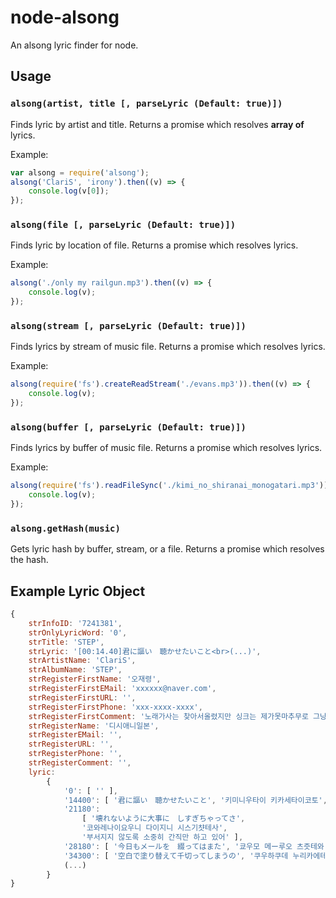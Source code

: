 # node-alsong
An alsong lyric finder for node.

## Usage
### `alsong(artist, title [, parseLyric (Default: true)])`
Finds lyric by artist and title.
Returns a promise which resolves **array of** lyrics.

Example:
```js
var alsong = require('alsong');
alsong('ClariS', 'irony').then((v) => {
	console.log(v[0]);
});
```

### `alsong(file [, parseLyric (Default: true)])`
Finds lyric by location of file.
Returns a promise which resolves lyrics.

Example:
```js
alsong('./only my railgun.mp3').then((v) => {
	console.log(v);
});
```

### `alsong(stream [, parseLyric (Default: true)])`
Finds lyrics by stream of music file.
Returns a promise which resolves lyrics.

Example:
```js
alsong(require('fs').createReadStream('./evans.mp3')).then((v) => {
	console.log(v);
});
```

### `alsong(buffer [, parseLyric (Default: true)])`
Finds lyrics by buffer of music file.
Returns a promise which resolves lyrics.

Example:
```js
alsong(require('fs').readFileSync('./kimi_no_shiranai_monogatari.mp3')).then((v) => {
	console.log(v);
});
```

### `alsong.getHash(music)`
Gets lyric hash by buffer, stream, or a file.
Returns a promise which resolves the hash.

## Example Lyric Object
```js
{
	strInfoID: '7241381',
	strOnlyLyricWord: '0',
	strTitle: 'STEP',
	strLyric: '[00:14.40]君に謳い　聴かせたいこと<br>(...)',
	strArtistName: 'ClariS',
	strAlbumName: 'STEP',
	strRegisterFirstName: '오재령',
	strRegisterFirstEMail: 'xxxxxx@naver.com',
	strRegisterFirstURL: '',
	strRegisterFirstPhone: 'xxx-xxxx-xxxx',
	strRegisterFirstComment: '노래가사는 찾아서올렸지만 싱크는 제가못마추무로 그냥가사만 올릴게요 ㅠㅠ',
	strRegisterName: '디시애니일본',
	strRegisterEMail: '',
	strRegisterURL: '',
	strRegisterPhone: '',
	strRegisterComment: '',
	lyric:
		{
			'0': [ '' ],
			'14400': [ '君に謳い　聴かせたいこと', '키미니우타이 키카세타이코토', '네게 간절하게 들려주고 싶은 말' ],
			'21180':
				[ '壊れないように大事に　しすぎちゃってさ',
				'코와레나이요우니 다이지니 시스기챳테사',
				'부서지지 않도록 소중히 간직만 하고 있어' ],
			'28180': [ '今日もメールを　綴ってはまた', '쿄우모 메ー루오 츠즛테와 마타', '오늘도 메일을 쌓아두고서는 또' ],
			'34300': [ '空白で塗り替えて千切ってしまうの', '쿠우하쿠데 누리카에테 치깃테시마우노', '공백으로 다시 칠해 지워버려' ],
			(...)
		}
}
```
